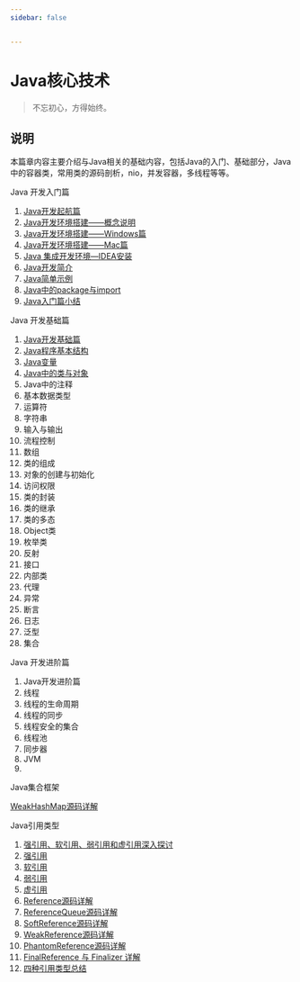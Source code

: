 ```yaml
---
sidebar: false


---
```


# Java核心技术

> 不忘初心，方得始终。

## 说明

本篇章内容主要介绍与Java相关的基础内容，包括Java的入门、基础部分，Java中的容器类，常用类的源码剖析，nio，并发容器，多线程等等。

<LabelBlock>Java 开发入门篇  </LabelBlock>

1. [Java开发起航篇](../java/introduction/java-started.md)
2. [Java开发环境搭建——概念说明](../java/introduction/java-environment.md)
3. [Java开发环境搭建——Windows篇](../java/introduction/java-environment-windows.md)
4. [Java开发环境搭建——Mac篇](../java/introduction/java-environment-mac.md)
5. [Java 集成开发环境—IDEA安装](../java/introduction/java-ide.md)
6. [Java开发简介](../java/introduction/java-introduction.md)
7. [Java简单示例](../java/introduction/java-simple-example.md)
8. [Java中的package与import](../java/introduction/java-package.md)
9. [Java入门篇小结](../java/introduction/java-primer-conclusion.md)

<LabelBlock>Java 开发基础篇  </LabelBlock>

1. [Java开发基础篇](../java/basic/java-basic.md)
2. [Java程序基本结构](../java/basic/java-simple-structure.md)
3. [Java变量](../java/basic/java-variable.md)
4. [Java中的类与对象](../java/basic/java-class.md)
5. Java中的注释
6. 基本数据类型
7. 运算符
8. 字符串
9. 输入与输出
10. 流程控制
11. 数组
12. 类的组成
13. 对象的创建与初始化
14. 访问权限
15. 类的封装
16. 类的继承
17. 类的多态
18. Object类
19. 枚举类
20. 反射
21. 接口
22. 内部类
23. 代理
24. 异常
25. 断言
26. 日志
27. 泛型
28. 集合

<LabelBlock>Java 开发进阶篇  </LabelBlock>

1. Java开发进阶篇
2. 线程
3. 线程的生命周期
4. 线程的同步
5. 线程安全的集合
6. 线程池
7. 同步器
8. JVM
9. 

<LabelBlock>Java集合框架  </LabelBlock>

[WeakHashMap源码详解](../java/collections/weakhashmap-code-detail.md)

<LabelBlock>Java引用类型  </LabelBlock>

1. [强引用、软引用、弱引用和虚引用深入探讨](../java/reference/four-kinds-of-reference.md)
2. [强引用](../java/reference/strong-reference.md)
3. [软引用](../java/reference/soft-reference.md)
4. [弱引用](../java/reference/weak-reference.md)
5. [虚引用](../java/reference/phantom-reference.md)
6. [Reference源码详解](../java/reference/reference-code-detail.md)
7. [ReferenceQueue源码详解](../java/reference/reference-queue-code-detail.md)
8. [SoftReference源码详解](../java/reference/soft-reference-code-detail.md)
9. [WeakReference源码详解](../java/reference/weak-reference-code-detail.md)
10. [PhantomReference源码详解](../java/reference/phantom-reference-code-detail.md)
11. [FinalReference 与 Finalizer 详解](../java/reference/final-reference-code-detail.md)
12. [四种引用类型总结](../java/reference/reference-summary.md)
